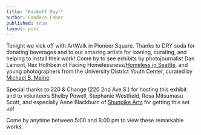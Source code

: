 ```yaml
---
title: "Kickoff Day!"
author: Candace Faber
published: true
layout: post
---
```


Tonight we kick off with ArtWalk in Pioneer Square. Thanks to DRY soda for donating beverages and to our amazing artists for loaning, curating, and helping to install their work! Come by to see exhibits by photojournalist Dan Lamont, Rex Holhbein of Facing Homelessness/<a href="http://www.facebook.com/homelessinseattle">Homeless in Seattle</a>, and young photographers from the University District Youth Center, curated by <a href="http://michaelbmaine.com">Michael B. Maine</a>.

Special thanks to 220 & Change (220 2nd Ave S.) for hosting this exhibit and to volunteers Shelby Powell, Stephanie Westfield, Rosa Mitsumasu Scott, and especially Anne Blackburn of <a href="http://shunpikearts.org">Shunpike Arts</a> for getting this set up! 

Come by anytime between 5:00 and 8:00 pm to view these remarkable works.
